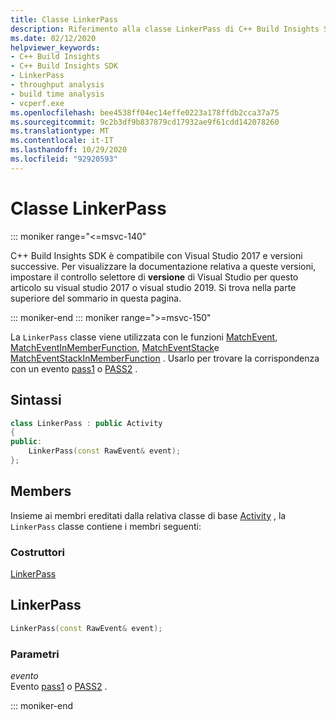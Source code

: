 ```yaml
---
title: Classe LinkerPass
description: Riferimento alla classe LinkerPass di C++ Build Insights SDK.
ms.date: 02/12/2020
helpviewer_keywords:
- C++ Build Insights
- C++ Build Insights SDK
- LinkerPass
- throughput analysis
- build time analysis
- vcperf.exe
ms.openlocfilehash: bee4538ff04ec14effe0223a178ffdb2cca37a75
ms.sourcegitcommit: 9c2b3df9b837879cd17932ae9f61cdd142078260
ms.translationtype: MT
ms.contentlocale: it-IT
ms.lasthandoff: 10/29/2020
ms.locfileid: "92920593"
---
```

# <a name="linkerpass-class"></a>Classe LinkerPass

::: moniker range="<=msvc-140"

C++ Build Insights SDK è compatibile con Visual Studio 2017 e versioni successive. Per visualizzare la documentazione relativa a queste versioni, impostare il controllo selettore di **versione** di Visual Studio per questo articolo su visual studio 2017 o visual studio 2019. Si trova nella parte superiore del sommario in questa pagina.

::: moniker-end
::: moniker range=">=msvc-150"

La `LinkerPass` classe viene utilizzata con le funzioni [MatchEvent](../functions/match-event.md), [MatchEventInMemberFunction](../functions/match-event-in-member-function.md), [MatchEventStack](../functions/match-event-stack.md)e [MatchEventStackInMemberFunction](../functions/match-event-stack-in-member-function.md) . Usarlo per trovare la corrispondenza con un evento [pass1](../event-table.md#pass1) o [PASS2](../event-table.md#pass2) .

## <a name="syntax"></a>Sintassi

```cpp
class LinkerPass : public Activity
{
public:
    LinkerPass(const RawEvent& event);
};
```

## <a name="members"></a>Members

Insieme ai membri ereditati dalla relativa classe di base [Activity](activity.md) , la `LinkerPass` classe contiene i membri seguenti:

### <a name="constructors"></a>Costruttori

[LinkerPass](#linker-pass)

## <a name="linkerpass"></a><a name="linker-pass"></a> LinkerPass

```cpp
LinkerPass(const RawEvent& event);
```

### <a name="parameters"></a>Parametri

*evento*\
Evento [pass1](../event-table.md#pass1) o [PASS2](../event-table.md#pass2) .

::: moniker-end
